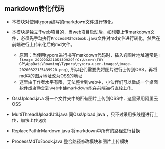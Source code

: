 ## markdown转化代码
- 本模块对使用typora编写的markdown文件进行转化。
- 本模块是独立于web项目的，当web项目启动后，如想要上传markdown文件，必须先手动执行`ProcessMdToEbook.java`文件对md文件进行转化，然后在前端进行上传转化后的md文件。
    - 原因：当使用typora进行书写markdown代码时，插入的图片地址通常是```![image-20200322185439920](C:\Users\FHY-GP\AppData\Roaming\Typora\typora-user-images\image-20200322185439920.png)```,
    所以我们需要先将图片进行上传到OSS，再将md中的图片地址改为OSS的地址
    - 这里由于作者水平有限，无法整合到web中，小伙伴们可以做成一个桌面软件或者整合到web中使markdown能在前端进行直接上传。

- OssUpload.java                                       将一个文件夹中的所有图片上传到OSS中，这里采用阿里云OSS
- MultiThreadUploadUtil.java                  同OssUpload.java ，只不过采用多线程进行上传，加快上传速度
- ReplacePathInMardown.java                将markdown中所有的路径进行替换
- ProcessMdToEbook.java                        整合路径修改模块和图片上传模块

